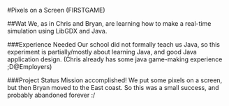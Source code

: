 #Pixels on a Screen (FIRSTGAME)


##Wat
We, as in Chris and Bryan, are learning how to make a real-time simulation using LibGDX and Java.  

###Experience Needed
Our school did not formally teach us Java, so this experiment is partially/mostly about learning Java, and good Java application design.  (Chris already has some java game-making experience  ;D@Employers)

###Project Status
Mission accomplished!  We put some pixels on a screen, but then Bryan moved to the East coast.  So this was a small success, and probably abandoned forever :/

